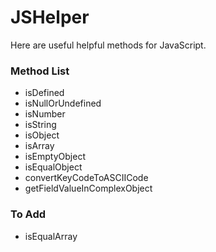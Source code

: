 # JSHelper
Here are useful helpful methods for JavaScript.

### Method List
- isDefined
- isNullOrUndefined
- isNumber
- isString
- isObject
- isArray
- isEmptyObject
- isEqualObject
- convertKeyCodeToASCIICode
- getFieldValueInComplexObject

### To Add
- isEqualArray
